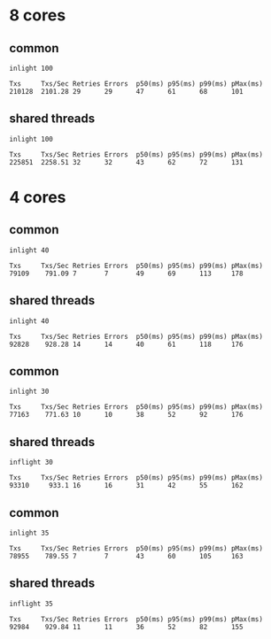 # 8 cores

## common

`inlight 100`

```
Txs     Txs/Sec Retries Errors  p50(ms) p95(ms) p99(ms) pMax(ms)
210128  2101.28 29      29      47      61      68      101
```

## shared threads

`inlight 100`

```
Txs     Txs/Sec Retries Errors  p50(ms) p95(ms) p99(ms) pMax(ms)
225851  2258.51 32      32      43      62      72      131
```

# 4 cores

## common

`inlight 40`

```
Txs     Txs/Sec Retries Errors  p50(ms) p95(ms) p99(ms) pMax(ms)
79109    791.09 7       7       49      69      113     178
```

## shared threads

`inlight 40`

```
Txs     Txs/Sec Retries Errors  p50(ms) p95(ms) p99(ms) pMax(ms)
92828    928.28 14      14      40      61      118     176
```


## common

`inlight 30`

```
Txs     Txs/Sec Retries Errors  p50(ms) p95(ms) p99(ms) pMax(ms)
77163    771.63 10      10      38      52      92      176
```

## shared threads

`inflight 30`

```
Txs     Txs/Sec Retries Errors  p50(ms) p95(ms) p99(ms) pMax(ms)
93310     933.1 16      16      31      42      55      162
```

## common

`inlight 35`

```
Txs     Txs/Sec Retries Errors  p50(ms) p95(ms) p99(ms) pMax(ms)
78955    789.55 7       7       43      60      105     163
```



## shared threads

`inflight 35`

```
Txs     Txs/Sec Retries Errors  p50(ms) p95(ms) p99(ms) pMax(ms)
92984    929.84 11      11      36      52      82      155
```




